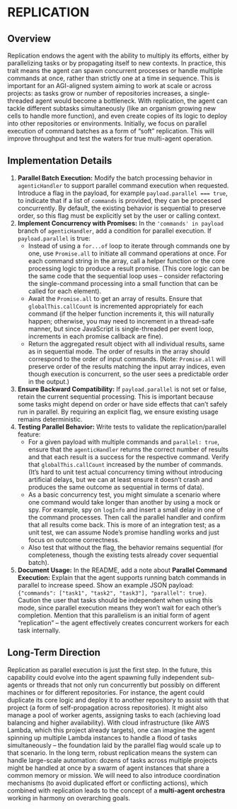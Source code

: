 # REPLICATION

## Overview
Replication endows the agent with the ability to multiply its efforts, either by parallelizing tasks or by propagating itself to new contexts. In practice, this trait means the agent can spawn concurrent processes or handle multiple commands at once, rather than strictly one at a time in sequence. This is important for an AGI-aligned system aiming to work at scale or across projects: as tasks grow or number of repositories increases, a single-threaded agent would become a bottleneck. With replication, the agent can tackle different subtasks simultaneously (like an organism growing new cells to handle more function), and even create copies of its logic to deploy into other repositories or environments. Initially, we focus on parallel execution of command batches as a form of “soft” replication. This will improve throughput and test the waters for true multi-agent operation.

## Implementation Details
1. **Parallel Batch Execution:** Modify the batch processing behavior in `agenticHandler` to support parallel command execution when requested. Introduce a flag in the payload, for example `payload.parallel === true`, to indicate that if a list of `commands` is provided, they can be processed concurrently. By default, the existing behavior is sequential to preserve order, so this flag must be explicitly set by the user or calling context.
2. **Implement Concurrency with Promises:** In the `'commands' in payload` branch of `agenticHandler`, add a condition for parallel execution. If `payload.parallel` is true:
    - Instead of using a `for...of` loop to iterate through commands one by one, use `Promise.all` to initiate all command operations at once. For each command string in the array, call a helper function or the core processing logic to produce a result promise. (This core logic can be the same code that the sequential loop uses – consider refactoring the single-command processing into a small function that can be called for each element).
    - Await the `Promise.all` to get an array of results. Ensure that `globalThis.callCount` is incremented appropriately for each command (if the helper function increments it, this will naturally happen; otherwise, you may need to increment in a thread-safe manner, but since JavaScript is single-threaded per event loop, increments in each promise callback are fine).
    - Return the aggregated result object with all individual results, same as in sequential mode. The order of results in the array should correspond to the order of input commands. (Note: `Promise.all` will preserve order of the results matching the input array indices, even though execution is concurrent, so the user sees a predictable order in the output.)
3. **Ensure Backward Compatibility:** If `payload.parallel` is not set or false, retain the current sequential processing. This is important because some tasks might depend on order or have side effects that can’t safely run in parallel. By requiring an explicit flag, we ensure existing usage remains deterministic.
4. **Testing Parallel Behavior:** Write tests to validate the replication/parallel feature:
    - For a given payload with multiple commands and `parallel: true`, ensure that the `agenticHandler` returns the correct number of results and that each result is a success for the respective command. Verify that `globalThis.callCount` increased by the number of commands. (It’s hard to unit test actual concurrency timing without introducing artificial delays, but we can at least ensure it doesn’t crash and produces the same outcome as sequential in terms of data).
    - As a basic concurrency test, you might simulate a scenario where one command would take longer than another by using a mock or spy. For example, spy on `logInfo` and insert a small delay in one of the command processes. Then call the parallel handler and confirm that all results come back. This is more of an integration test; as a unit test, we can assume Node’s promise handling works and just focus on outcome correctness.
    - Also test that without the flag, the behavior remains sequential (for completeness, though the existing tests already cover sequential batch).
5. **Document Usage:** In the README, add a note about **Parallel Command Execution:** Explain that the agent supports running batch commands in parallel to increase speed. Show an example JSON payload: `{"commands": ["task1", "task2", "task3"], "parallel": true}`. Caution the user that tasks should be independent when using this mode, since parallel execution means they won’t wait for each other’s completion. Mention that this parallelism is an initial form of agent “replication” – the agent effectively creates concurrent workers for each task internally.

## Long-Term Direction
Replication as parallel execution is just the first step. In the future, this capability could evolve into the agent spawning fully independent sub-agents or threads that not only run concurrently but possibly on different machines or for different repositories. For instance, the agent could duplicate its core logic and deploy it to another repository to assist with that project (a form of self-propagation across repositories). It might also manage a pool of worker agents, assigning tasks to each (achieving load balancing and higher availability). With cloud infrastructure (like AWS Lambda, which this project already targets), one can imagine the agent spinning up multiple Lambda instances to handle a flood of tasks simultaneously – the foundation laid by the parallel flag would scale up to that scenario. In the long term, robust replication means the system can handle large-scale automation: dozens of tasks across multiple projects might be handled at once by a swarm of agent instances that share a common memory or mission. We will need to also introduce coordination mechanisms (to avoid duplicated effort or conflicting actions), which combined with replication leads to the concept of a **multi-agent orchestra** working in harmony on overarching goals.
